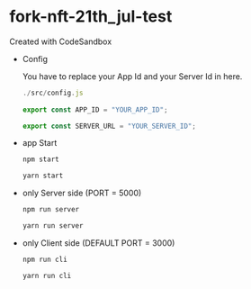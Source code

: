 fork-nft-21th_jul-test
===================

Created with CodeSandbox

- Config

    You have to replace your App Id and your Server Id in here.
 
    ```javascript
    ./src/config.js
        
    export const APP_ID = "YOUR_APP_ID";

    export const SERVER_URL = "YOUR_SERVER_ID"; 
    ```

- app Start

    ```javascript
    npm start
    ```

    ```javascript
    yarn start
    ```

- only Server side (PORT = 5000)

    ```javascript
    npm run server
    ```

    ```javascript
    yarn run server
    ```

- only Client side (DEFAULT PORT = 3000)
 
    ```javascript
    npm run cli
    ```
 
    ```javascript
    yarn run cli
    ```